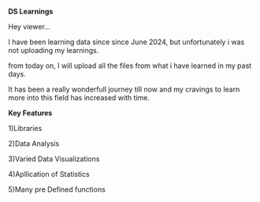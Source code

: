 **DS Learnings**

Hey viewer...

I have been learning data since since June 2024, but unfortunately i was not uploading my learnings.

from today on, I will upload all the files from what i have learned in my past days.

It has been a really wonderfull journey till now and my cravings to learn more into this field has increased with time. 

**Key Features**

1)Libraries

2)Data Analysis

3)Varied Data Visualizations

4)Apllication of Statistics

5)Many pre Defined functions 
